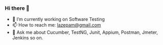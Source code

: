 ### Hi there 👋
- 🔭 I’m currently working on Software Testing
- 📫 How to reach me: lazepam@gmail.com
- 💬 Ask me about Cucumber, TestNG, Junit, Appium, Postman, Jmeter, Jenkins so on.

<!--
**lazepam/lazepam** is a ✨ _special_ ✨ repository because its `README.md` (this file) appears on your GitHub profile.

Here are some ideas to get you started:

- 🔭 I’m currently working on ...
- 🌱 I’m currently learning ...
- 👯 I’m looking to collaborate on ...
- 🤔 I’m looking for help with ...
- 💬 Ask me about ...
- 📫 How to reach me: ...
- 😄 Pronouns: ...
- ⚡ Fun fact: ...
-->
